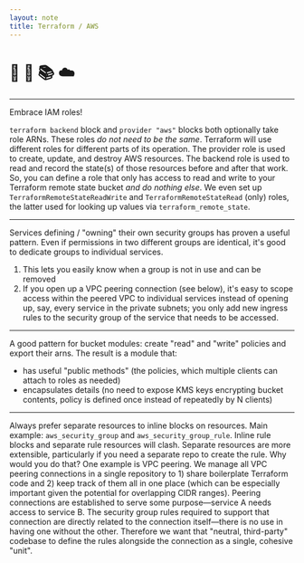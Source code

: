 ```yaml
---
layout: note
title: Terraform / AWS
---
```


# :thinking: :pencil: :books: :cloud:

---

Embrace IAM roles!

`terraform backend` block and `provider "aws"` blocks both optionally take role ARNs.
These roles _do not need to be the same_.
Terraform will use different roles for different parts of its operation.
The provider role is used to create, update, and destroy AWS resources.
The backend role is used to read and record the state(s) of those resources before and after that work.
So, you can define a role that only has access to read and write to your Terraform remote state bucket _and do nothing else_.
We even set up `TerraformRemoteStateReadWrite` and `TerraformRemoteStateRead` (only) roles, the latter used for looking up values via `terraform_remote_state`.

---

Services defining / "owning" their own security groups has proven a useful pattern.
Even if permissions in two different groups are identical, it's good to dedicate groups to individual services.
1. This lets you easily know when a group is not in use and can be removed
2. If you open up a VPC peering connection (see below), it's easy to scope access within the peered VPC to individual services instead of opening up, say, every service in the private subnets;
you only add new ingress rules to the security group of the service that needs to be accessed.

---

A good pattern for bucket modules: create "read" and "write" policies and export their arns.
The result is a module that:
- has useful "public methods" (the policies, which multiple clients can attach to roles as needed)
- encapsulates details (no need to expose KMS keys encrypting bucket contents, policy is defined once instead of repeatedly by N clients)

---

Always prefer separate resources to inline blocks on resources.
Main example: `aws_security_group` and `aws_security_group_rule`.
Inline rule blocks and separate rule resources will clash.
Separate resources are more extensible, particularly if you need a separate repo to create the rule.
Why would you do that?
One example is VPC peering.
We manage all VPC peering connections in a single repository to 1) share boilerplate Terraform code and 2) keep track of them all in one place (which can be especially important given the potential for overlapping CIDR ranges).
Peering connections are established to serve some purpose—service A needs access to service B.
The security group rules required to support that connection are directly related to the connection itself—there is no use in having one without the other.
Therefore we want that "neutral, third-party" codebase to define the rules alongside the connection as a single, cohesive "unit".
